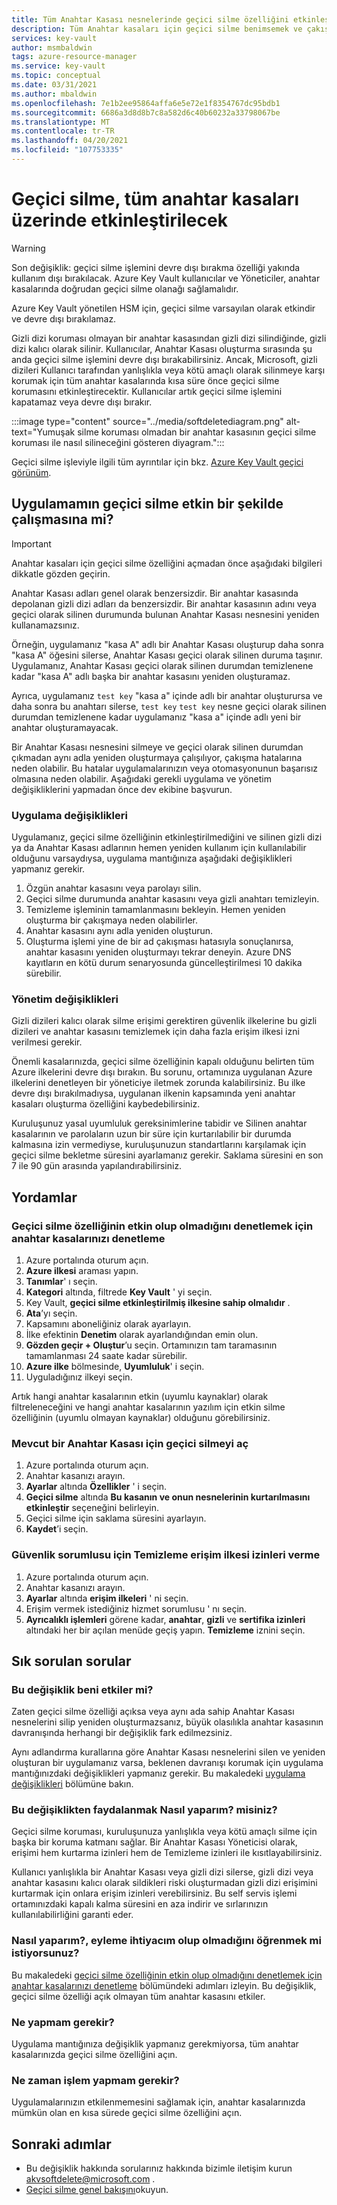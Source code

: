 ```yaml
---
title: Tüm Anahtar Kasası nesnelerinde geçici silme özelliğini etkinleştirme-Azure Key Vault | Microsoft Docs
description: Tüm Anahtar kasaları için geçici silme benimsemek ve çakışma hatalarından kaçınmak için uygulama ve yönetim değişiklikleri yapmak üzere bu belgeyi kullanın.
services: key-vault
author: msmbaldwin
tags: azure-resource-manager
ms.service: key-vault
ms.topic: conceptual
ms.date: 03/31/2021
ms.author: mbaldwin
ms.openlocfilehash: 7e1b2ee95864affa6e5e72e1f8354767dc95bdb1
ms.sourcegitcommit: 6686a3d8d8b7c8a582d6c40b60232a33798067be
ms.translationtype: MT
ms.contentlocale: tr-TR
ms.lasthandoff: 04/20/2021
ms.locfileid: "107753335"
---
```

# <a name="soft-delete-will-be-enabled-on-all-key-vaults"></a>Geçici silme, tüm anahtar kasaları üzerinde etkinleştirilecek

> [!WARNING]
> Son değişiklik: geçici silme işlemini devre dışı bırakma özelliği yakında kullanım dışı bırakılacak. Azure Key Vault kullanıcılar ve Yöneticiler, anahtar kasalarında doğrudan geçici silme olanağı sağlamalıdır.
>
> Azure Key Vault yönetilen HSM için, geçici silme varsayılan olarak etkindir ve devre dışı bırakılamaz.

Gizli dizi koruması olmayan bir anahtar kasasından gizli dizi silindiğinde, gizli dizi kalıcı olarak silinir. Kullanıcılar, Anahtar Kasası oluşturma sırasında şu anda geçici silme işlemini devre dışı bırakabilirsiniz. Ancak, Microsoft, gizli dizileri Kullanıcı tarafından yanlışlıkla veya kötü amaçlı olarak silinmeye karşı korumak için tüm anahtar kasalarında kısa süre önce geçici silme korumasını etkinleştirecektir. Kullanıcılar artık geçici silme işlemini kapatamaz veya devre dışı bırakır.

:::image type="content" source="../media/softdeletediagram.png" alt-text="Yumuşak silme koruması olmadan bir anahtar kasasının geçici silme koruması ile nasıl silineceğini gösteren diyagram.":::

Geçici silme işleviyle ilgili tüm ayrıntılar için bkz. [Azure Key Vault geçici görünüm](soft-delete-overview.md).

## <a name="can-my-application-work-with-soft-delete-enabled"></a>Uygulamamın geçici silme etkin bir şekilde çalışmasına mi?

> [!Important] 
> Anahtar kasaları için geçici silme özelliğini açmadan önce aşağıdaki bilgileri dikkatle gözden geçirin.

Anahtar Kasası adları genel olarak benzersizdir. Bir anahtar kasasında depolanan gizli dizi adları da benzersizdir. Bir anahtar kasasının adını veya geçici olarak silinen durumunda bulunan Anahtar Kasası nesnesini yeniden kullanamazsınız. 

Örneğin, uygulamanız "kasa A" adlı bir Anahtar Kasası oluşturup daha sonra "kasa A" öğesini silerse, Anahtar Kasası geçici olarak silinen duruma taşınır. Uygulamanız, Anahtar Kasası geçici olarak silinen durumdan temizlenene kadar "kasa A" adlı başka bir anahtar kasasını yeniden oluşturamaz. 

Ayrıca, uygulamanız `test key` "kasa a" içinde adlı bir anahtar oluşturursa ve daha sonra bu anahtarı silerse, `test key` `test key` nesne geçici olarak silinen durumdan temizlenene kadar uygulamanız "kasa a" içinde adlı yeni bir anahtar oluşturamayacak. 

Bir Anahtar Kasası nesnesini silmeye ve geçici olarak silinen durumdan çıkmadan aynı adla yeniden oluşturmaya çalışılıyor, çakışma hatalarına neden olabilir. Bu hatalar uygulamalarınızın veya otomasyonunun başarısız olmasına neden olabilir. Aşağıdaki gerekli uygulama ve yönetim değişikliklerini yapmadan önce dev ekibine başvurun. 

### <a name="application-changes"></a>Uygulama değişiklikleri

Uygulamanız, geçici silme özelliğinin etkinleştirilmediğini ve silinen gizli dizi ya da Anahtar Kasası adlarının hemen yeniden kullanım için kullanılabilir olduğunu varsaydıysa, uygulama mantığınıza aşağıdaki değişiklikleri yapmanız gerekir.

1. Özgün anahtar kasasını veya parolayı silin.
1. Geçici silme durumunda anahtar kasasını veya gizli anahtarı temizleyin.
1. Temizleme işleminin tamamlanmasını bekleyin. Hemen yeniden oluşturma bir çakışmaya neden olabilirler.
1. Anahtar kasasını aynı adla yeniden oluşturun.
1. Oluşturma işlemi yine de bir ad çakışması hatasıyla sonuçlanırsa, anahtar kasasını yeniden oluşturmayı tekrar deneyin. Azure DNS kayıtların en kötü durum senaryosunda güncelleştirilmesi 10 dakika sürebilir.

### <a name="administration-changes"></a>Yönetim değişiklikleri

Gizli dizileri kalıcı olarak silme erişimi gerektiren güvenlik ilkelerine bu gizli dizileri ve anahtar kasasını temizlemek için daha fazla erişim ilkesi izni verilmesi gerekir.

Önemli kasalarınızda, geçici silme özelliğinin kapalı olduğunu belirten tüm Azure ilkelerini devre dışı bırakın. Bu sorunu, ortamınıza uygulanan Azure ilkelerini denetleyen bir yöneticiye iletmek zorunda kalabilirsiniz. Bu ilke devre dışı bırakılmadıysa, uygulanan ilkenin kapsamında yeni anahtar kasaları oluşturma özelliğini kaybedebilirsiniz.

Kuruluşunuz yasal uyumluluk gereksinimlerine tabidir ve Silinen anahtar kasalarının ve parolaların uzun bir süre için kurtarılabilir bir durumda kalmasına izin vermediyse, kuruluşunuzun standartlarını karşılamak için geçici silme bekletme süresini ayarlamanız gerekir. Saklama süresini en son 7 ile 90 gün arasında yapılandırabilirsiniz.

## <a name="procedures"></a>Yordamlar

### <a name="audit-your-key-vaults-to-check-if-soft-delete-is-enabled"></a>Geçici silme özelliğinin etkin olup olmadığını denetlemek için anahtar kasalarınızı denetleme

1. Azure portalında oturum açın.
1. **Azure ilkesi** araması yapın.
1. **Tanımlar**' ı seçin.
1. **Kategori** altında, filtrede **Key Vault** ' yi seçin.
1. Key Vault, **geçici silme etkinleştirilmiş ilkesine sahip olmalıdır** .
1. **Ata**’yı seçin.
1. Kapsamını aboneliğiniz olarak ayarlayın.
1. İlke efektinin **Denetim** olarak ayarlandığından emin olun.
1. **Gözden geçir + Oluştur**’u seçin. Ortamınızın tam taramasının tamamlanması 24 saate kadar sürebilir.
1. **Azure ilke** bölmesinde, **Uyumluluk**' i seçin.
1. Uyguladığınız ilkeyi seçin.

Artık hangi anahtar kasalarının etkin (uyumlu kaynaklar) olarak filtreleneceğini ve hangi anahtar kasalarının yazılım için etkin silme özelliğinin (uyumlu olmayan kaynaklar) olduğunu görebilirsiniz.

### <a name="turn-on-soft-delete-for-an-existing-key-vault"></a>Mevcut bir Anahtar Kasası için geçici silmeyi aç

1. Azure portalında oturum açın.
1. Anahtar kasanızı arayın.
1. **Ayarlar** altında **Özellikler** ' i seçin.
1. **Geçici silme** altında **Bu kasanın ve onun nesnelerinin kurtarılmasını etkinleştir** seçeneğini belirleyin.
1. Geçici silme için saklama süresini ayarlayın.
1. **Kaydet**’i seçin.

### <a name="grant-purge-access-policy-permissions-to-a-security-principal"></a>Güvenlik sorumlusu için Temizleme erişim ilkesi izinleri verme

1. Azure portalında oturum açın.
1. Anahtar kasanızı arayın.
1. **Ayarlar** altında **erişim ilkeleri** ' ni seçin.
1. Erişim vermek istediğiniz hizmet sorumlusu ' nı seçin.
1. **Ayrıcalıklı işlemleri** görene kadar, **anahtar**, **gizli** ve **sertifika izinleri** altındaki her bir açılan menüde geçiş yapın. **Temizleme** iznini seçin.

## <a name="frequently-asked-questions"></a>Sık sorulan sorular

### <a name="does-this-change-affect-me"></a>Bu değişiklik beni etkiler mi?

Zaten geçici silme özelliği açıksa veya aynı ada sahip Anahtar Kasası nesnelerini silip yeniden oluşturmazsanız, büyük olasılıkla anahtar kasasının davranışında herhangi bir değişiklik fark edilmezsiniz.

Aynı adlandırma kurallarına göre Anahtar Kasası nesnelerini silen ve yeniden oluşturan bir uygulamanız varsa, beklenen davranışı korumak için uygulama mantığınızdaki değişiklikleri yapmanız gerekir. Bu makaledeki [uygulama değişiklikleri](#application-changes) bölümüne bakın.

### <a name="how-do-i-benefit-from-this-change"></a>Bu değişiklikten faydalanmak Nasıl yaparım? misiniz?

Geçici silme koruması, kuruluşunuza yanlışlıkla veya kötü amaçlı silme için başka bir koruma katmanı sağlar. Bir Anahtar Kasası Yöneticisi olarak, erişimi hem kurtarma izinleri hem de Temizleme izinleri ile kısıtlayabilirsiniz.

Kullanıcı yanlışlıkla bir Anahtar Kasası veya gizli dizi silerse, gizli dizi veya anahtar kasasını kalıcı olarak sildikleri riski oluşturmadan gizli dizi erişimini kurtarmak için onlara erişim izinleri verebilirsiniz. Bu self servis işlemi ortamınızdaki kapalı kalma süresini en aza indirir ve sırlarınızın kullanılabilirliğini garanti eder.

### <a name="how-do-i-find-out-if-i-need-to-take-action"></a>Nasıl yaparım?, eyleme ihtiyacım olup olmadığını öğrenmek mi istiyorsunuz?

Bu makaledeki [geçici silme özelliğinin etkin olup olmadığını denetlemek için anahtar kasalarınızı denetleme](#audit-your-key-vaults-to-check-if-soft-delete-is-enabled) bölümündeki adımları izleyin. Bu değişiklik, geçici silme özelliği açık olmayan tüm anahtar kasasını etkiler.

### <a name="what-action-do-i-need-to-take"></a>Ne yapmam gerekir?

Uygulama mantığınıza değişiklik yapmanız gerekmiyorsa, tüm anahtar kasalarınızda geçici silme özelliğini açın.

### <a name="when-do-i-need-to-take-action"></a>Ne zaman işlem yapmam gerekir?

Uygulamalarınızın etkilenmemesini sağlamak için, anahtar kasalarınızda mümkün olan en kısa sürede geçici silme özelliğini açın.

## <a name="next-steps"></a>Sonraki adımlar

- Bu değişiklik hakkında sorularınız hakkında bizimle iletişim kurun [akvsoftdelete@microsoft.com](mailto:akvsoftdelete@microsoft.com) .
- [Geçici silme genel bakışını](soft-delete-overview.md)okuyun.
